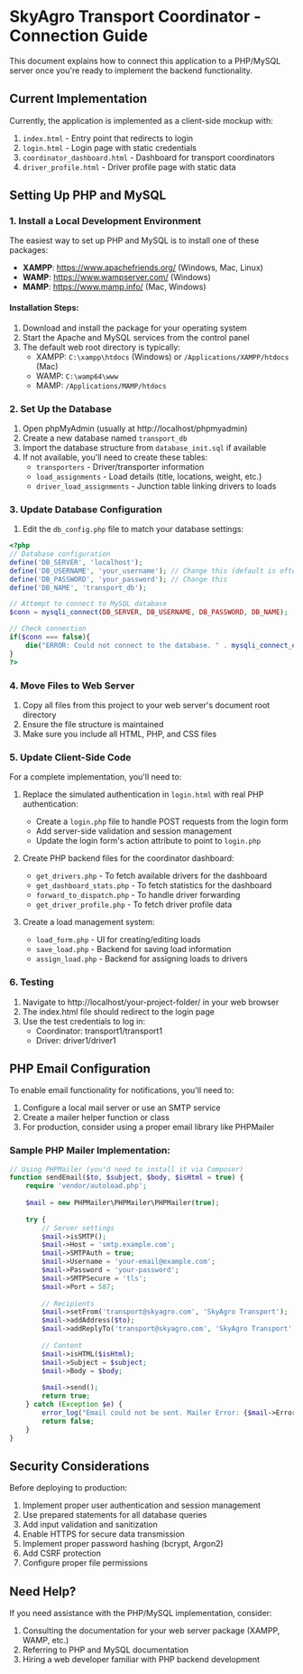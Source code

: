 # SkyAgro Transport Coordinator - Connection Guide

This document explains how to connect this application to a PHP/MySQL server once you're ready to implement the backend functionality.

## Current Implementation

Currently, the application is implemented as a client-side mockup with:

1. `index.html` - Entry point that redirects to login
2. `login.html` - Login page with static credentials
3. `coordinator_dashboard.html` - Dashboard for transport coordinators
4. `driver_profile.html` - Driver profile page with static data

## Setting Up PHP and MySQL

### 1. Install a Local Development Environment

The easiest way to set up PHP and MySQL is to install one of these packages:

- **XAMPP**: https://www.apachefriends.org/ (Windows, Mac, Linux)
- **WAMP**: https://www.wampserver.com/ (Windows)
- **MAMP**: https://www.mamp.info/ (Mac, Windows)

#### Installation Steps:

1. Download and install the package for your operating system
2. Start the Apache and MySQL services from the control panel
3. The default web root directory is typically:
   - XAMPP: `C:\xampp\htdocs` (Windows) or `/Applications/XAMPP/htdocs` (Mac)
   - WAMP: `C:\wamp64\www`
   - MAMP: `/Applications/MAMP/htdocs`

### 2. Set Up the Database

1. Open phpMyAdmin (usually at http://localhost/phpmyadmin)
2. Create a new database named `transport_db`
3. Import the database structure from `database_init.sql` if available
4. If not available, you'll need to create these tables:
   - `transporters` - Driver/transporter information
   - `load_assignments` - Load details (title, locations, weight, etc.)
   - `driver_load_assignments` - Junction table linking drivers to loads

### 3. Update Database Configuration

1. Edit the `db_config.php` file to match your database settings:

```php
<?php
// Database configuration
define('DB_SERVER', 'localhost');
define('DB_USERNAME', 'your_username'); // Change this (default is often 'root')
define('DB_PASSWORD', 'your_password'); // Change this
define('DB_NAME', 'transport_db');

// Attempt to connect to MySQL database
$conn = mysqli_connect(DB_SERVER, DB_USERNAME, DB_PASSWORD, DB_NAME);

// Check connection
if($conn === false){
    die("ERROR: Could not connect to the database. " . mysqli_connect_error());
}
?>
```

### 4. Move Files to Web Server

1. Copy all files from this project to your web server's document root directory
2. Ensure the file structure is maintained
3. Make sure you include all HTML, PHP, and CSS files

### 5. Update Client-Side Code

For a complete implementation, you'll need to:

1. Replace the simulated authentication in `login.html` with real PHP authentication:
   - Create a `login.php` file to handle POST requests from the login form
   - Add server-side validation and session management
   - Update the login form's action attribute to point to `login.php`

2. Create PHP backend files for the coordinator dashboard:
   - `get_drivers.php` - To fetch available drivers for the dashboard
   - `get_dashboard_stats.php` - To fetch statistics for the dashboard
   - `forward_to_dispatch.php` - To handle driver forwarding
   - `get_driver_profile.php` - To fetch driver profile data

3. Create a load management system:
   - `load_form.php` - UI for creating/editing loads
   - `save_load.php` - Backend for saving load information
   - `assign_load.php` - Backend for assigning loads to drivers

### 6. Testing

1. Navigate to http://localhost/your-project-folder/ in your web browser
2. The index.html file should redirect to the login page
3. Use the test credentials to log in:
   - Coordinator: transport1/transport1
   - Driver: driver1/driver1

## PHP Email Configuration

To enable email functionality for notifications, you'll need to:

1. Configure a local mail server or use an SMTP service
2. Create a mailer helper function or class
3. For production, consider using a proper email library like PHPMailer

### Sample PHP Mailer Implementation:

```php
// Using PHPMailer (you'd need to install it via Composer)
function sendEmail($to, $subject, $body, $isHtml = true) {
    require 'vendor/autoload.php';
    
    $mail = new PHPMailer\PHPMailer\PHPMailer(true);
    
    try {
        // Server settings
        $mail->isSMTP();
        $mail->Host = 'smtp.example.com';
        $mail->SMTPAuth = true;
        $mail->Username = 'your-email@example.com';
        $mail->Password = 'your-password';
        $mail->SMTPSecure = 'tls';
        $mail->Port = 587;
        
        // Recipients
        $mail->setFrom('transport@skyagro.com', 'SkyAgro Transport');
        $mail->addAddress($to);
        $mail->addReplyTo('transport@skyagro.com', 'SkyAgro Transport');
        
        // Content
        $mail->isHTML($isHtml);
        $mail->Subject = $subject;
        $mail->Body = $body;
        
        $mail->send();
        return true;
    } catch (Exception $e) {
        error_log("Email could not be sent. Mailer Error: {$mail->ErrorInfo}");
        return false;
    }
}
```

## Security Considerations

Before deploying to production:

1. Implement proper user authentication and session management
2. Use prepared statements for all database queries
3. Add input validation and sanitization
4. Enable HTTPS for secure data transmission
5. Implement proper password hashing (bcrypt, Argon2)
6. Add CSRF protection
7. Configure proper file permissions

## Need Help?

If you need assistance with the PHP/MySQL implementation, consider:

1. Consulting the documentation for your web server package (XAMPP, WAMP, etc.)
2. Referring to PHP and MySQL documentation
3. Hiring a web developer familiar with PHP backend development 
